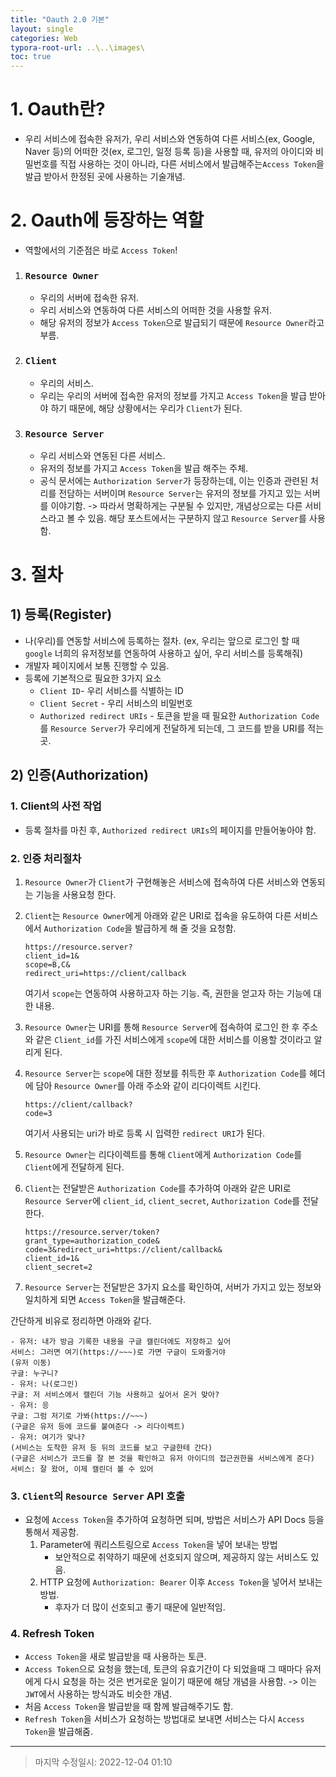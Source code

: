```yaml
---
title: "Oauth 2.0 기본"
layout: single
categories: Web
typora-root-url: ..\..\images\
toc: true
---
```




# 1. Oauth란?

- 우리 서비스에 접속한 유저가, 우리 서비스와 연동하여 다른 서비스(ex, Google, Naver 등)의 어떠한 것(ex, 로그인, 일정 등록 등)을 사용할 때, 유저의 아이디와 비밀번호를 직접 사용하는 것이 아니라, 다른 서비스에서 발급해주는`Access Token`을 발급 받아서 한정된 곳에 사용하는 기술개념.

# 2. Oauth에 등장하는 역할

- 역할에서의 기준점은 바로 `Access Token`!

1. ### `Resource Owner` 

   - 우리의 서버에 접속한 유저.
   - 우리 서비스와 연동하여 다른 서비스의 어떠한 것을 사용할 유저.
   - 해당 유저의 정보가 `Access Token`으로 발급되기 때문에 `Resource Owner`라고 부름.

2. ### `Client`

   - 우리의 서비스.
   - 우리는 우리의 서버에 접속한 유저의 정보를 가지고 `Access Token`을 발급 받아야 하기 때문에, 해당 상황에서는 우리가 `Client`가 된다.

3. ### `Resource Server` 

   - 우리 서비스와 연동된 다른 서비스.
   - 유저의 정보를 가지고 `Access Token`을 발급 해주는 주체.
   - 공식 문서에는 `Authorization Server`가 등장하는데, 이는 인증과 관련된 처리를 전담하는 서버이며 `Resource Server`는 유저의 정보를 가지고 있는 서버를 이야기함. -> 따라서 명확하게는 구분될 수 있지만, 개념상으로는 다른 서비스라고 볼 수 있음. 해당 포스트에서는 구분하지 않고 `Resource Server`를 사용함.

# 3. 절차

## 1) 등록(Register)

- 나(우리)를 연동할 서비스에 등록하는 절차. (ex, 우리는 앞으로 로그인 할 때 `google` 너희의 유저정보를 연동하여 사용하고 싶어, 우리 서비스를 등록해줘)
- 개발자 페이지에서 보통 진행할 수 있음.
- 등록에 기본적으로 필요한 3가지 요소
  - `Client ID`- 우리 서비스를 식별하는 ID
  - `Client Secret` - 우리 서비스의 비밀번호
  - `Authorized redirect URIs` - 토큰을 받을 때 필요한 `Authorization Code`를 `Resource Server`가 우리에게 전달하게 되는데, 그 코드를 받을 URI를 적는 곳.

## 2) 인증(Authorization)

### 1.  Client의 사전 작업

- 등록 절차를 마친 후, `Authorized redirect URIs`의 페이지를 만들어놓아야 함.

### 2. 인증 처리절차

1. `Resource Owner`가 `Client`가 구현해놓은 서비스에 접속하여 다른 서비스와 연동되는 기능을 사용요청 한다.

2. `Client`는 `Resource Owner`에게 아래와 같은 URI로 접속을 유도하여 다른 서비스에서 `Authorization Code`을 발급하게 해 줄 것을 요청함.

   ```
   https://resource.server?
   client_id=1&
   scope=B,C&
   redirect_uri=https://client/callback
   ```

   여기서 `scope`는 연동하여 사용하고자 하는 기능. 즉, 권한을 얻고자 하는 기능에 대한 내용.

3. `Resource Owner`는 URI를 통해 `Resource Server`에 접속하여 로그인 한 후 주소와 같은 `Client_id`를 가진 서비스에게 `scope`에 대한 서비스를 이용할 것이라고 알리게 된다.

4. `Resource Server`는 `scope`에 대한 정보를 취득한 후 `Authorization Code`를 헤더에 담아 `Resource Owner`를 아래 주소와 같이  리다이렉트 시킨다.

   ```
   https://client/callback?
   code=3
   ```

   여기서 사용되는 uri가 바로 등록 시 입력한 `redirect URI`가 된다.

5. `Resource Owner`는 리다이렉트를 통해 `Client`에게 `Authorization Code`를 `Client`에게 전달하게 된다.

6. `Client`는 전달받은 `Authorization Code`를 추가하여 아래와 같은 URI로 `Resource Server`에 `client_id`, `client_secret`, `Authorization Code`를 전달한다.

   ```
   https://resource.server/token?
   grant_type=authorization_code&
   code=3&redirect_uri=https://client/callback&
   client_id=1&
   client_secret=2
   ```

7. `Resource Server`는 전달받은 3가지 요소를 확인하여, 서버가 가지고 있는 정보와 일치하게 되면 `Access Token`을 발급해준다.

간단하게 비유로 정리하면 아래와 같다.

```
- 유저: 내가 방금 기록한 내용을 구글 캘린더에도 저장하고 싶어
서비스: 그러면 여기(https://~~~)로 가면 구글이 도와줄거야
(유저 이동)
구글: 누구니?
- 유저: 나(로그인)
구글: 저 서비스에서 캘린더 기능 사용하고 싶어서 온거 맞아?
- 유저: 응
구글: 그럼 저기로 가봐(https://~~~)
(구글은 유저 등에 코드를 붙여준다 -> 리다이렉트)
- 유저: 여기가 맞나?
(서비스는 도착한 유저 등 뒤의 코드를 보고 구글한테 간다)
(구글은 서비스가 코드를 잘 본 것을 확인하고 유저 아이디의 접근권한을 서비스에게 준다)
서비스: 잘 왔어, 이제 캘린더 볼 수 있어
```

### 3. `Client`의 `Resource Server` API 호출

- 요청에 `Access Token`을 추가하여 요청하면 되며, 방법은 서비스가 API Docs 등을 통해서 제공함.
  1. Parameter에 쿼리스트링으로 `Access Token`을 넣어 보내는 방법
     - 보안적으로 취약하기 때문에 선호되지 않으며, 제공하지 않는 서비스도 있음.
  2. HTTP 요청에 `Authorization: Bearer` 이후 `Access Token`을 넣어서 보내는 방법.
     - 후자가 더 많이 선호되고 좋기 때문에 일반적임.

### 4. Refresh Token

- `Access Token`을 새로 발급받을 때 사용하는 토큰.
- `Access Token`으로 요청을 했는데, 토큰의 유효기간이 다 되었을때 그 때마다 유저에게 다시 요청을 하는 것은 번거로운 일이기 때문에 해당 개념을 사용함. -> 이는 `JWT`에서 사용하는 방식과도 비슷한 개념.
- 처음 `Access Token`을 발급받을 때 함께 발급해주기도 함.
- `Refresh Token`을 서비스가 요청하는 방법대로 보내면 서비스는 다시 `Access Token`을 발급해줌.

---

> 마지막 수정일시: 2022-12-04 01:10